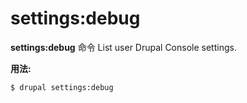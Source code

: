 # settings:debug
**settings:debug** 命令 List user Drupal Console settings.

**用法:**
```
$ drupal settings:debug 
```
